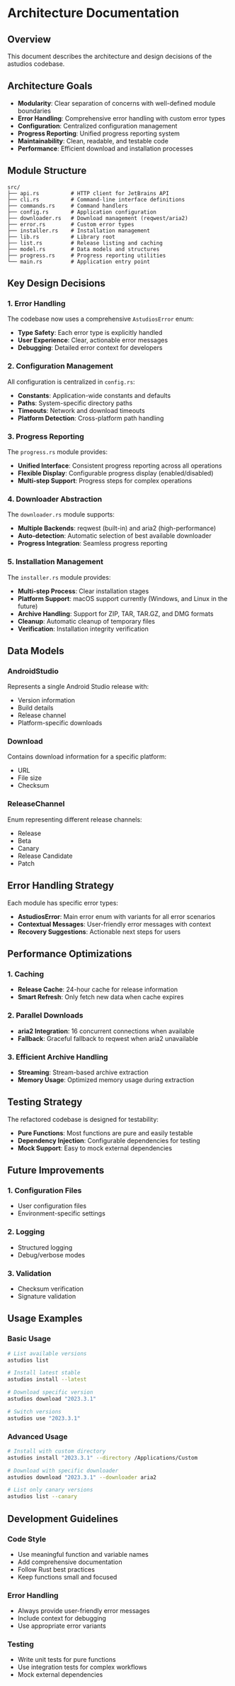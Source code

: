 # Architecture Documentation

## Overview

This document describes the architecture and design decisions of the astudios codebase.

## Architecture Goals

- **Modularity**: Clear separation of concerns with well-defined module boundaries
- **Error Handling**: Comprehensive error handling with custom error types
- **Configuration**: Centralized configuration management
- **Progress Reporting**: Unified progress reporting system
- **Maintainability**: Clean, readable, and testable code
- **Performance**: Efficient download and installation processes

## Module Structure

```
src/
├── api.rs          # HTTP client for JetBrains API
├── cli.rs          # Command-line interface definitions
├── commands.rs     # Command handlers
├── config.rs       # Application configuration
├── downloader.rs   # Download management (reqwest/aria2)
├── error.rs        # Custom error types
├── installer.rs    # Installation management
├── lib.rs          # Library root
├── list.rs         # Release listing and caching
├── model.rs        # Data models and structures
├── progress.rs     # Progress reporting utilities
└── main.rs         # Application entry point
```

## Key Design Decisions

### 1. Error Handling

The codebase now uses a comprehensive `AstudiosError` enum:

- **Type Safety**: Each error type is explicitly handled
- **User Experience**: Clear, actionable error messages
- **Debugging**: Detailed error context for developers

### 2. Configuration Management

All configuration is centralized in `config.rs`:

- **Constants**: Application-wide constants and defaults
- **Paths**: System-specific directory paths
- **Timeouts**: Network and download timeouts
- **Platform Detection**: Cross-platform path handling

### 3. Progress Reporting

The `progress.rs` module provides:

- **Unified Interface**: Consistent progress reporting across all operations
- **Flexible Display**: Configurable progress display (enabled/disabled)
- **Multi-step Support**: Progress steps for complex operations

### 4. Downloader Abstraction

The `downloader.rs` module supports:

- **Multiple Backends**: reqwest (built-in) and aria2 (high-performance)
- **Auto-detection**: Automatic selection of best available downloader
- **Progress Integration**: Seamless progress reporting

### 5. Installation Management

The `installer.rs` module provides:

- **Multi-step Process**: Clear installation stages
- **Platform Support**: macOS support currently (Windows, and Linux in the future)
- **Archive Handling**: Support for ZIP, TAR, TAR.GZ, and DMG formats
- **Cleanup**: Automatic cleanup of temporary files
- **Verification**: Installation integrity verification

## Data Models

### AndroidStudio

Represents a single Android Studio release with:
- Version information
- Build details
- Release channel
- Platform-specific downloads

### Download

Contains download information for a specific platform:
- URL
- File size
- Checksum

### ReleaseChannel

Enum representing different release channels:
- Release
- Beta
- Canary
- Release Candidate
- Patch

## Error Handling Strategy

Each module has specific error types:

- **AstudiosError**: Main error enum with variants for all error scenarios
- **Contextual Messages**: User-friendly error messages with context
- **Recovery Suggestions**: Actionable next steps for users

## Performance Optimizations

### 1. Caching

- **Release Cache**: 24-hour cache for release information
- **Smart Refresh**: Only fetch new data when cache expires

### 2. Parallel Downloads

- **aria2 Integration**: 16 concurrent connections when available
- **Fallback**: Graceful fallback to reqwest when aria2 unavailable

### 3. Efficient Archive Handling

- **Streaming**: Stream-based archive extraction
- **Memory Usage**: Optimized memory usage during extraction

## Testing Strategy

The refactored codebase is designed for testability:

- **Pure Functions**: Most functions are pure and easily testable
- **Dependency Injection**: Configurable dependencies for testing
- **Mock Support**: Easy to mock external dependencies

## Future Improvements

### 1. Configuration Files
- User configuration files
- Environment-specific settings

### 2. Logging
- Structured logging
- Debug/verbose modes

### 3. Validation
- Checksum verification
- Signature validation

## Usage Examples

### Basic Usage
```bash
# List available versions
astudios list

# Install latest stable
astudios install --latest

# Download specific version
astudios download "2023.3.1"

# Switch versions
astudios use "2023.3.1"
```

### Advanced Usage
```bash
# Install with custom directory
astudios install "2023.3.1" --directory /Applications/Custom

# Download with specific downloader
astudios download "2023.3.1" --downloader aria2

# List only canary versions
astudios list --canary
```

## Development Guidelines

### Code Style
- Use meaningful function and variable names
- Add comprehensive documentation
- Follow Rust best practices
- Keep functions small and focused

### Error Handling
- Always provide user-friendly error messages
- Include context for debugging
- Use appropriate error variants

### Testing
- Write unit tests for pure functions
- Use integration tests for complex workflows
- Mock external dependencies
